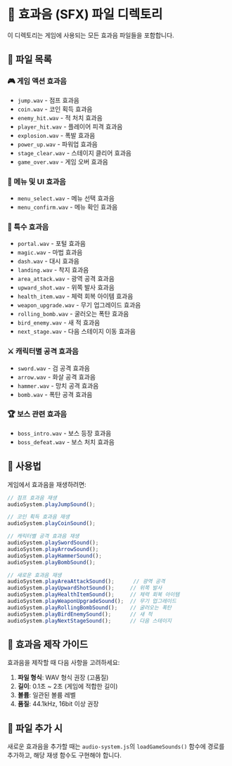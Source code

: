 # 🎵 효과음 (SFX) 파일 디렉토리

이 디렉토리는 게임에 사용되는 모든 효과음 파일들을 포함합니다.

## 📁 파일 목록

### 🎮 게임 액션 효과음
- `jump.wav` - 점프 효과음
- `coin.wav` - 코인 획득 효과음
- `enemy_hit.wav` - 적 처치 효과음
- `player_hit.wav` - 플레이어 피격 효과음
- `explosion.wav` - 폭발 효과음
- `power_up.wav` - 파워업 효과음
- `stage_clear.wav` - 스테이지 클리어 효과음
- `game_over.wav` - 게임 오버 효과음

### 🎯 메뉴 및 UI 효과음
- `menu_select.wav` - 메뉴 선택 효과음
- `menu_confirm.wav` - 메뉴 확인 효과음

### 🌟 특수 효과음
- `portal.wav` - 포털 효과음
- `magic.wav` - 마법 효과음
- `dash.wav` - 대시 효과음
- `landing.wav` - 착지 효과음
- `area_attack.wav` - 광역 공격 효과음
- `upward_shot.wav` - 위쪽 발사 효과음
- `health_item.wav` - 체력 회복 아이템 효과음
- `weapon_upgrade.wav` - 무기 업그레이드 효과음
- `rolling_bomb.wav` - 굴러오는 폭탄 효과음
- `bird_enemy.wav` - 새 적 효과음
- `next_stage.wav` - 다음 스테이지 이동 효과음

### ⚔️ 캐릭터별 공격 효과음
- `sword.wav` - 검 공격 효과음
- `arrow.wav` - 화살 공격 효과음
- `hammer.wav` - 망치 공격 효과음
- `bomb.wav` - 폭탄 공격 효과음

### 🏆 보스 관련 효과음
- `boss_intro.wav` - 보스 등장 효과음
- `boss_defeat.wav` - 보스 처치 효과음

## 📝 사용법

게임에서 효과음을 재생하려면:

```javascript
// 점프 효과음 재생
audioSystem.playJumpSound();

// 코인 획득 효과음 재생
audioSystem.playCoinSound();

// 캐릭터별 공격 효과음 재생
audioSystem.playSwordSound();
audioSystem.playArrowSound();
audioSystem.playHammerSound();
audioSystem.playBombSound();

// 새로운 효과음 재생
audioSystem.playAreaAttackSound();      // 광역 공격
audioSystem.playUpwardShotSound();     // 위쪽 발사
audioSystem.playHealthItemSound();     // 체력 회복 아이템
audioSystem.playWeaponUpgradeSound();  // 무기 업그레이드
audioSystem.playRollingBombSound();    // 굴러오는 폭탄
audioSystem.playBirdEnemySound();      // 새 적
audioSystem.playNextStageSound();      // 다음 스테이지
```

## 🎨 효과음 제작 가이드

효과음을 제작할 때 다음 사항을 고려하세요:

1. **파일 형식**: WAV 형식 권장 (고품질)
2. **길이**: 0.1초 ~ 2초 (게임에 적합한 길이)
3. **볼륨**: 일관된 볼륨 레벨
4. **품질**: 44.1kHz, 16bit 이상 권장

## 🔧 파일 추가 시

새로운 효과음을 추가할 때는 `audio-system.js`의 `loadGameSounds()` 함수에 경로를 추가하고, 해당 재생 함수도 구현해야 합니다. 